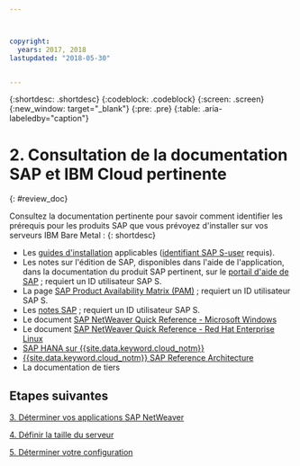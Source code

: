 ```yaml
---



copyright:
  years: 2017, 2018
lastupdated: "2018-05-30"


---
```


{:shortdesc: .shortdesc}
{:codeblock: .codeblock}
{:screen: .screen}
{:new_window: target="_blank"}
{:pre: .pre}
{:table: .aria-labeledby="caption"}


# 2. Consultation de la documentation SAP et IBM Cloud pertinente
{: #review_doc}

Consultez la documentation pertinente pour savoir comment identifier les prérequis pour les produits SAP que vous prévoyez d'installer sur vos serveurs IBM Bare Metal :
{: shortdesc}

  * Les [guides d'installation](https://support.sap.com/software/installations.html) applicables ([identifiant SAP S-user](/docs/infrastructure/sap-netweaver/sap-index.html#getting-started) requis).
  * Les notes sur l'édition de SAP, disponibles dans l'aide de l'application, dans la documentation du produit SAP pertinent, sur le [portail d'aide de SAP](https://help.sap.com/) ; requiert un ID utilisateur SAP S.
  * La page [SAP Product Availability Matrix (PAM)](https://apps.support.sap.com/sap/support/pam) ; requiert un ID utilisateur SAP S.
  * Les [notes SAP](https://support.sap.com/notes) ; requiert un ID utilisateur SAP S.
  * Le document [SAP NetWeaver Quick Reference - Microsoft Windows](https://console.bluemix.net/docs/infrastructure/sap-netweaver-ms-qrg/ms-index.html#getting-started)
  * Le document [SAP NetWeaver Quick Reference - Red Hat Enterprise Linux](https://console.bluemix.net/docs/infrastructure/sap-netweaver-rhel-qrg/rhel-index.html#getting-started)
  * [SAP HANA sur {{site.data.keyword.cloud_notm}}](https://console.bluemix.net/docs/infrastructure/sap-hana/hana-index.html#getting-started)
  * [{{site.data.keyword.cloud_notm}} SAP Reference Architecture](https://console.bluemix.net/docs/infrastructure/sap-reference-architecture/sap-ra-index.html#getting-started)
  * La documentation de tiers
  
## Etapes suivantes
  
  [3. Déterminer vos applications SAP NetWeaver](/docs/infrastructure/sap-netweaver/sap-determine-apps.html)
    
  [4. Définir la taille du serveur](/docs/infrastructure/sap-netweaver/sap-size-server.html)
    
  [5. Déterminer votre configuration](/docs/infrastructure/sap-netweaver/sap-determine-configuration.html)
